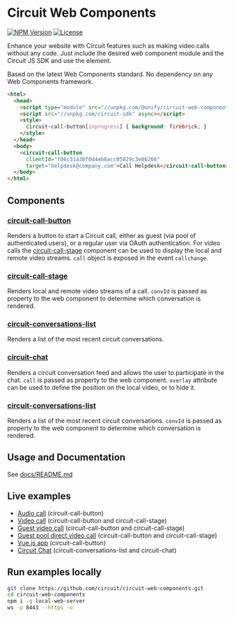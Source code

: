 # Circuit Web Components

[![NPM Version](https://img.shields.io/npm/v/@unify/circuit-web-components.svg?style=flat)](https://www.npmjs.com/package/@unify/circuit-web-components)
[![License](https://img.shields.io/badge/License-Apache%202.0-blue.svg)](https://opensource.org/licenses/Apache-2.0)

Enhance your website with Circuit features such as making video calls without any code. Just include the desired web component module and the Circuit JS SDK and use the element.

Based on the latest Web Components standard. No dependency on any Web Components framework.

```html
<html>
  <head>
    <script type="module" src="//unpkg.com/@unify/circuit-web-components/circuit-call-button.js" defer></script>
    <script src="//unpkg.com/circuit-sdk" async></script>
    <style>
      circuit-call-button[inprogress] { background: firebrick; }
    </style>
  </head>
  <body>
    <circuit-call-button
      clientId="f06c51a30f0d4eb6acc05829c3e86266"
      target="helpdesk@company.com">Call Helpdesk</circuit-call-button>
  </body>
</html>
```

## Components

### [circuit-call-button](docs/circuit-call-button.md)
Renders a button to start a Circuit call, either as guest (via pool of authenticated users), or a regular user via OAuth authentication. For video calls the [circuit-call-stage](circuit-call-stage.md) component can be used to display the local and remote video streams. `call` object is exposed in the event `callchange`.


### [circuit-call-stage](docs/circuit-call-stage.md)
Renders local and remote video streams of a call. `convId` is passed as property to the web component to determine which conversation is rendered.


### [circuit-conversations-list](docs/circuit-conversations-list.md)
Renders a list of the most recent circuit conversations. 


### [circuit-chat](docs/circuit-chat.md)
Renders a circuit conversation feed and allows the user to participate in the chat. `call` is passed as property to the web component. `overlay` attribute can be used to define the position on the local video, or to hide it.


### [circuit-conversations-list](docs/circuit-conversations-list.md)
Renders a list of the most recent circuit conversations. `convId` is passed as property to the web component to determine which conversation is rendered.


## Usage and Documentation
See [docs/README.md](docs/README.md)

## Live examples
* [Audio call](https://raw.githack.com/circuit/circuit-web-components/master/examples/audioCall.html) (circuit-call-button)
* [Video call](https://raw.githack.com/circuit/circuit-web-components/master/examples/videoCall.html) (circuit-call-button and circuit-call-stage)
* [Guest video call](https://raw.githack.com/circuit/circuit-web-components/master/examples/guest.html) (circuit-call-button and circuit-call-stage)
* [Guest pool direct video call](https://raw.githack.com/circuit/circuit-web-components/master/examples/guestPoolDirect.html) (circuit-call-button and circuit-call-stage)
* [Vue.js app](https://raw.githack.com/circuit/circuit-web-components/master/examples/vue.html) (circuit-call-button)
* [Circuit Chat](https://raw.githack.com/circuit/circuit-web-components/master/examples/chat.html) (circuit-conversations-list and circuit-chat)




## Run examples locally
```bash
git clone https://github.com/circuit/circuit-web-components.git
cd circuit-web-components
npm i -g local-web-server
ws -p 8443 --https -o
```

